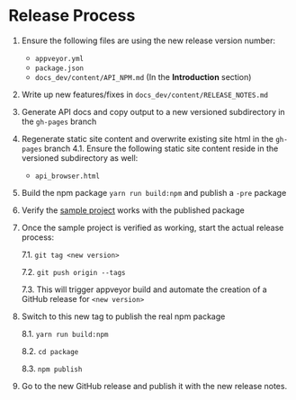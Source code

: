Release Process
===============

1. Ensure the following files are using the new release version number:
   * `appveyor.yml`
   * `package.json`
   * `docs_dev/content/API_NPM.md` (In the **Introduction** section)
2. Write up new features/fixes in `docs_dev/content/RELEASE_NOTES.md`
3. Generate API docs and copy output to a new versioned subdirectory in the `gh-pages` branch
4. Regenerate static site content and overwrite existing site html in the `gh-pages` branch
   4.1. Ensure the following static site content reside in the versioned subdirectory as well:
     * `api_browser.html`
5. Build the npm package `yarn run build:npm` and publish a `-pre` package
6. Verify the [sample project](https://github.com/jumpinjackie/mapguide-react-layout-example) works with the published package
7. Once the sample project is verified as working, start the actual release process:
   
   7.1. `git tag <new version>`
   
   7.2. `git push origin --tags`
   
   7.3. This will trigger appveyor build and automate the creation of a GitHub release for `<new version>`

8. Switch to this new tag to publish the real npm package

   8.1. `yarn run build:npm`

   8.2. `cd package`

   8.3. `npm publish`

9. Go to the new GitHub release and publish it with the new release notes.